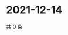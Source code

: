 # 2021-12-14

共 0 条

<!-- BEGIN WEIBO -->
<!-- 最后更新时间 Tue Dec 14 2021 01:15:49 GMT+0800 (China Standard Time) -->

<!-- END WEIBO -->

